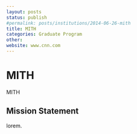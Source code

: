 ```yaml
---
layout: posts
status: publish
#permalink: posts/institutions/2014-06-26-mith
title: MITH
categories: Graduate Program
other: 
website: www.cnn.com
---
```

# MITH

  MITH

## Mission Statement

lorem.

  